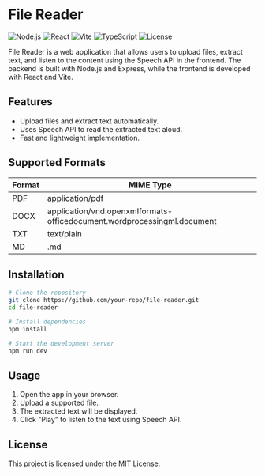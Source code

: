 # File Reader

![Node.js](https://img.shields.io/badge/Node.js-22.x-green) ![React](https://img.shields.io/badge/React-19.x-blue) ![Vite](https://img.shields.io/badge/Vite-5.x-purple) ![TypeScript](https://img.shields.io/badge/TypeScript-5.x-orange) ![License](https://img.shields.io/badge/License-MIT-yellow)

File Reader is a web application that allows users to upload files, extract text, and listen to the content using the Speech API in the frontend. The backend is built with Node.js and Express, while the frontend is developed with React and Vite.

## Features

- Upload files and extract text automatically.
- Uses Speech API to read the extracted text aloud.
- Fast and lightweight implementation.

## Supported Formats

| Format | MIME Type                                                               |
| ------ | ----------------------------------------------------------------------- |
| PDF    | application/pdf                                                         |
| DOCX   | application/vnd.openxmlformats-officedocument.wordprocessingml.document |
| TXT    | text/plain                                                              |
| MD     | .md                                                                     |

## Installation

```sh
# Clone the repository
git clone https://github.com/your-repo/file-reader.git
cd file-reader

# Install dependencies
npm install

# Start the development server
npm run dev
```

## Usage

1. Open the app in your browser.
2. Upload a supported file.
3. The extracted text will be displayed.
4. Click "Play" to listen to the text using Speech API.

## License

This project is licensed under the MIT License.
